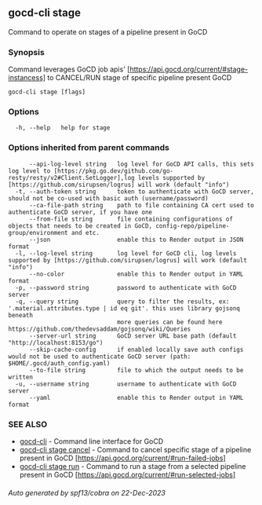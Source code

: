 ## gocd-cli stage

Command to operate on stages of a pipeline present in GoCD

### Synopsis

Command leverages GoCD job apis'
[https://api.gocd.org/current/#stage-instancess] to
CANCEL/RUN stage of specific pipeline present GoCD

```
gocd-cli stage [flags]
```

### Options

```
  -h, --help   help for stage
```

### Options inherited from parent commands

```
      --api-log-level string   log level for GoCD API calls, this sets log level to [https://pkg.go.dev/github.com/go-resty/resty/v2#Client.SetLogger],log levels supported by [https://github.com/sirupsen/logrus] will work (default "info")
  -t, --auth-token string      token to authenticate with GoCD server, should not be co-used with basic auth (username/password)
      --ca-file-path string    path to file containing CA cert used to authenticate GoCD server, if you have one
      --from-file string       file containing configurations of objects that needs to be created in GoCD, config-repo/pipeline-group/environment and etc.
      --json                   enable this to Render output in JSON format
  -l, --log-level string       log level for GoCD cli, log levels supported by [https://github.com/sirupsen/logrus] will work (default "info")
      --no-color               enable this to Render output in YAML format
  -p, --password string        password to authenticate with GoCD server
  -q, --query string           query to filter the results, ex: '.material.attributes.type | id eq git'. this uses library gojsonq beneath
                               more queries can be found here https://github.com/thedevsaddam/gojsonq/wiki/Queries
      --server-url string      GoCD server URL base path (default "http://localhost:8153/go")
      --skip-cache-config      if enabled locally save auth configs would not be used to authenticate GoCD server (path: $HOME/.gocd/auth_config.yaml)
      --to-file string         file to which the output needs to be written
  -u, --username string        username to authenticate with GoCD server
      --yaml                   enable this to Render output in YAML format
```

### SEE ALSO

* [gocd-cli](gocd-cli.md)	 - Command line interface for GoCD
* [gocd-cli stage cancel](gocd-cli_stage_cancel.md)	 - Command to cancel specific stage of a pipeline present in GoCD [https://api.gocd.org/current/#run-failed-jobs]
* [gocd-cli stage run](gocd-cli_stage_run.md)	 - Command to run a stage from a selected pipeline present in GoCD [https://api.gocd.org/current/#run-selected-jobs]

###### Auto generated by spf13/cobra on 22-Dec-2023
